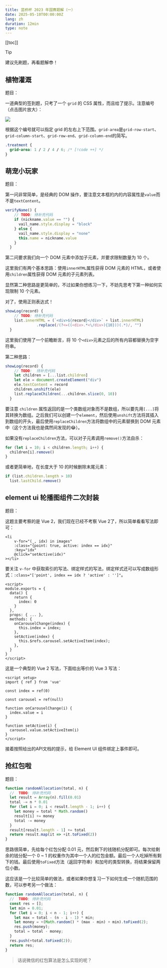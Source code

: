 ```yaml
---
title: 蓝桥杯 2023 年国赛题解（一）
date: 2025-05-10T00:00:00Z
lang: zh
duration: 12min
type: note
---
```


[[toc]]

> [!TIP]
> 建议先刷题，再看题解😎！

## 植物灌溉

题目：<LanqiaoLink name="植物灌溉" id="18465" />

一道典型的签到题，只考了一个 `grid` 的 CSS 属性，而且给了提示。注意编号（点击图片放大）：

<img class="!w-1/2 !mx-auto" src="/images/lanqiao/image1.png" />

根据这个编号就可以指定 grid 的左右上下范围。`grid-area`是`grid-row-start`、`grid-column-start`、`grid-row-end`、`grid-column-end`的简写。

```css
.treatment {
  grid-area: 1 / 2 / 4 / 6; /* [!code ++] */
}
```

## 萌宠小玩家

题目：<LanqiaoLink name="萌宠小玩家" id="18468" />

第一问非常简单，是经典的 DOM 操作，要注意文本框的内的内容属性是`value`而不是`textContent`。

```js
verifyName() {
    // TODO: 待补充代码
    if (nickname.value == "") {
      vail_name.style.display = "block"
    } else {
      vail_name.style.display = "none"
      this.name = nickname.value
    }
  }
```

第二问要求我们向一个 DOM 元素中添加子元素，并要求限制数量为 10 个。

这里我们有两个基本思路：使用`innerHTML`属性获得 DOM 元素的 HTML，或者使用`children`属性获得 DOM 元素的子元素列表。

显然第二种思路是更简单的，不过如果你想练习一下，不妨先思考下第一种如何实现限制 10 个元素。

对了，使用正则表达式！

```js
showLog(record) {
    // TODO: 待补充代码
    list.innerHTML = (`<div>${record}</div>` + list.innerHTML)
              .replace(/(?<=((<div>.*<\/div>){10}))(.*)/, "")
  }
```

这里我们使用了一个前瞻断言，将 10 个`<div>`元素之后的所有内容都替换为空字符串。

第二种思路：

```js
showLog(record) {
    // TODO:  待补充代码
    let children = [...list.children]
    let ele = document.createElement("div")
    ele.textContent = record
    children.unshift(ele)
    list.replaceChildren(...children.slice(0, 10))
  }
```

要注意 `children` 属性返回的是一个类数组对象而不是数组，所以要先用`[...]`将其转换为数组。之后我们可以创建一个`element`，然后使用`unshift`方法将其插入到数组的开头，最后使用`replaceChildren`方法将数组中的元素替换到 DOM 元素中（这个方法我也是偶然间发现的😂）。

如果没有`replaceChildren`方法，可以对子元素调用`remove()`方法自杀：

```js
for (let i = 10; i < children.length; i++) {
  children[i].remove()
}
```

或者更简单地，在长度大于 10 的时候删除末尾元素：

```js
if (list.children.length > 10)
  list.lastChild.remove()
```

## element ui 轮播图组件二次封装

题目：<LanqiaoLink name="element ui 轮播图组件二次封装" id="18473" />

这题主要考察的是 Vue 2，我们现在已经不考察 Vue 2了，所以简单看看写法即可：

```vue
<li
    v-for="(_, idx) in images"
    :class="{point: true, active: index == idx}"
    :key="idx"
    @click="setActive(idx)"
></li>
```

要关注 `v-for` 中获取索引的写法、绑定样式的写法，绑定样式还可以写成数组形式：`:class="['point', index == idx ? 'active' : '']"`。

```vue
<script>
module.exports = {
  data() {
    return {
      index: 0
    }
  },
  props: { ... },
  methods: {
    onCarouselChange(index) {
      this.index = index;
    },
    setActive(index) {
      this.$refs.carousel.setActiveItem(index);
    },
  }
}
</script>
```

这是一个典型的 Vue 2 写法，下面给出等价的 Vue 3 写法：

```vue
<script setup>
import { ref } from 'vue'

const index = ref(0)

const carousel = ref(null)

function onCarouselChange(i) {
  index.value = i
}

function setActive(i) {
  carousel.value.setActiveItem(i)
}
</script>
```

接着按照给出的API文档的提示，给 Element UI 组件绑定上事件即可。

## 抢红包啦

题目：<LanqiaoLink name="抢红包啦" id="18466" />

```js
function randomAllocation(total, n) {
  //  TODO: 待补充代码
  let result = Array(n).fill(0.01)
  total -= n * 0.01
  for (let i = 0; i < result.length - 1; i++) {
    let money = total * Math.random()
    result[i] += money
    total -= money
  }
  result[result.length - 1] += total
  return result.map(it => +it.toFixed(2))
}
```

思路很简单，先给每个红包分配 0.01 元，然后剩下的钱随机分配即可。每次给剩余的钱分配一个 0 ~ 1 的权重作为其中一个人的红包金额。最后一个人吃掉所有剩下的钱。最后使用`toFixed`方法（返回字符串）和加号的类型转换，将结果保留两位小数。

这应该是一个比较简单的做法，或者如果你想复习一下如何生成一个随机范围的数，可以参考另一个做法：

```js
function randomAllocation(total, n) {
  //  TODO: 待补充代码
  const res = [];
  let min = 0.01;
  for (let i = 0; i < n - 1; i++) {
    let max = total - (n - i - 1) * min;
    let money = +(Math.random() * (max - min) + min).toFixed(2);
    res.push(money);
    total = total - money;
  }
  res.push(+total.toFixed(2));
  return res;
}
```

> 话说微信的红包算法是怎么实现的呢？
